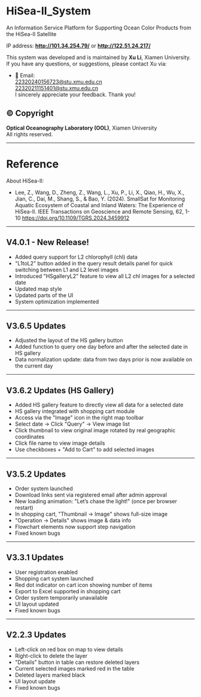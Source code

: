 # HiSea-II_System
An Information Service Platform for Supporting Ocean Color Products from the HiSea-II Satellite

IP address: **http://101.34.254.79/** or **http://122.51.24.217/**

This system was developed and is maintained by **Xu Li**, Xiamen University.  
If you have any questions, or suggestions, please contact Xu via:  
- 📧 Email:  
  22320240156723@stu.xmu.edu.cn  
  22320211151401@stu.xmu.edu.cn  
I sincerely appreciate your feedback. Thank you!  

## © Copyright

**Optical Oceanography Laboratory (OOL)**, Xiamen University  
All rights reserved.

---

# Reference

About HiSea-II:
- Lee, Z., Wang, D., Zheng, Z., Wang, L., Xu, P., Li, X., Qiao, H., Wu, X., Jian, C., Dai, M., Shang, S., & Bao, Y. (2024). 
SmallSat for Monitoring Aquatic Ecosystem of Coastal and Inland Waters: The Experience of HiSea-II. IEEE Transactions on Geoscience and Remote Sensing, 62, 1-10
https://doi.org/10.1109/TGRS.2024.3459912

---

## V4.0.1 - New Release!
- Added query support for L2 chlorophyll (chl) data  
- "L1toL2" button added in the query result details panel for quick switching between L1 and L2 level images  
- Introduced "HSgalleryL2" feature to view all L2 chl images for a selected date  
- Updated map style  
- Updated parts of the UI  
- System optimization implemented  

---

## V3.6.5 Updates
- Adjusted the layout of the HS gallery button  
- Added function to query one day before and after the selected date in HS gallery  
- Data normalization update: data from two days prior is now available on the current day  

---

## V3.6.2 Updates (HS Gallery)
- Added HS gallery feature to directly view all data for a selected date  
- HS gallery integrated with shopping cart module  
- Access via the "Image" icon in the right map toolbar  
- Select date → Click "Query" → View image list  
- Click thumbnail to view original image rotated by real geographic coordinates  
- Click file name to view image details  
- Use checkboxes + "Add to Cart" to add selected images  

---

## V3.5.2 Updates
- Order system launched  
- Download links sent via registered email after admin approval  
- New loading animation: "Let’s chase the light!" (once per browser restart)  
- In shopping cart, "Thumbnail -> Image" shows full-size image  
- "Operation -> Details" shows image & data info  
- Flowchart elements now support step navigation  
- Fixed known bugs  

---

## V3.3.1 Updates
- User registration enabled  
- Shopping cart system launched  
- Red dot indicator on cart icon showing number of items  
- Export to Excel supported in shopping cart  
- Order system temporarily unavailable  
- UI layout updated  
- Fixed known bugs  

---

## V2.2.3 Updates
- Left-click on red box on map to view details  
- Right-click to delete the layer  
- "Details" button in table can restore deleted layers  
- Current selected images marked red in the table  
- Deleted layers marked black  
- UI layout update  
- Fixed known bugs  

